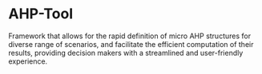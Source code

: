 # AHP-Tool
Framework that allows for the rapid definition of micro AHP structures for diverse range of scenarios, and facilitate the efficient computation of their results, providing decision makers with a streamlined and user-friendly experience. 
